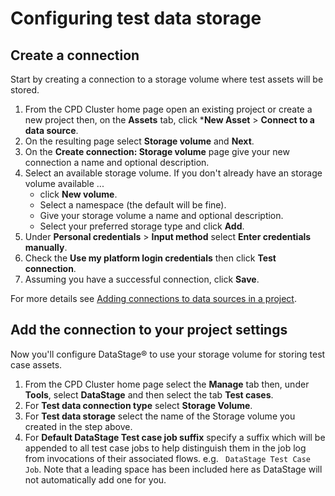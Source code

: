 # Configuring test data storage

## Create a connection

Start by creating a connection to a storage volume where test assets will be stored.

1. From the CPD Cluster home page open an existing project or create a new project then, on the **Assets** tab, click ***New Asset** > **Connect to a data source**.
1. On the resulting page select **Storage volume** and **Next**.
1. On the **Create connection: Storage volume** page give your new connection a name and optional description.
1. Select an available storage volume. If you don't already have an storage volume available ...
   - click **New volume**.
   - Select a namespace (the default will be fine).
   - Give your storage volume a name and optional description.
   - Select your preferred storage type and click **Add**.
1. Under **Personal credentials** > **Input method** select **Enter credentials manually**.
1. Check the **Use my platform login credentials** then click **Test connection**.
1. Assuming you have a successful connection, click **Save**.

For more details see [Adding connections to data sources in a project](https://dataplatform.cloud.ibm.com/docs/content/wsj/manage-data/create-conn.html).

## Add the connection to your project settings

Now you'll configure DataStage® to use your storage volume for storing test case assets.

1. From the CPD Cluster home page select the **Manage** tab then, under **Tools**, select **DataStage** and then select the tab **Test cases**.
1. For **Test data connection type** select **Storage Volume**.
1. For **Test data storage** select the name of the Storage volume you created in the step above.
1. For **Default DataStage Test case job suffix** specify a suffix which will be appended to all test case jobs to help distinguish them in the job log from invocations of their associated flows. e.g. ` DataStage Test Case Job`. Note that a leading space has been included here as DataStage will not automatically add one for you.
